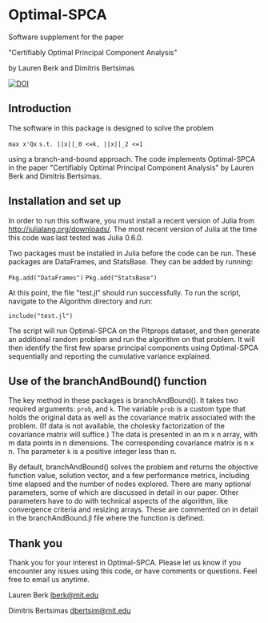 # Optimal-SPCA

Software supplement for the paper

"Certifiably Optimal Principal Component Analysis"

by Lauren Berk and Dimitris Bertsimas

[![DOI](https://zenodo.org/badge/160833968.svg)](https://zenodo.org/badge/latestdoi/160833968)


## Introduction

The software in this package is designed to solve the problem

`max x'Qx`
`s.t. ||x||_0 <=k, ||x||_2 <=1`

using a branch-and-bound approach.  The code implements Optimal-SPCA in the paper "Certifiably Optimal Principal Component Analysis"  by Lauren Berk and Dimitris Bertsimas.


## Installation and set up

In order to run this software, you must install a recent version of Julia from http://julialang.org/downloads/.  The most recent version of Julia at the time this code was last tested was Julia 0.6.0.

Two packages must be installed in Julia before the code can be run.  These packages are DataFrames, and StatsBase.  They can be added by running:

`Pkg.add("DataFrames")`
`Pkg.add("StatsBase")`

At this point, the file "test.jl" should run successfully.  To run the script, navigate to the Algorithm directory and run:

`include("test.jl")`

 The script will run Optimal-SPCA on the Pitprops dataset, and then generate an additional random problem and run the algorithm on that problem.  It will then identify the first few sparse principal components using Optimal-SPCA sequentially and reporting the cumulative variance explained. 

## Use of the branchAndBound() function

The key method in these packages is branchAndBound().  It takes two required  arguments: `prob`, and `k`.  The variable `prob` is a custom type that holds the original data as well as the covariance matrix associated with the problem.  (If data is not available, the cholesky factorization of the covariance matrix will suffice.)  The data is presented in an m x n array, with m  data points in n dimensions.  The corresponding covariance matrix is n x n.  The parameter `k` is a positive integer less than n.

By default, branchAndBound() solves the problem and returns the objective function value, solution vector, and  a few performance metrics, including time elapsed and the number of nodes explored. There are many optional parameters, some of which are discussed in detail in our paper. Other parameters have to do with technical aspects of the algorithm, like convergence criteria and resizing arrays.  These are commented on in  detail in the branchAndBound.jl file where the function is defined.


## Thank you

Thank you for your interest in Optimal-SPCA. Please let us know if you encounter any  issues using this code, or have comments or questions.  Feel free to email us anytime.

Lauren Berk
lberk@mit.edu

Dimitris Bertsimas
dbertsim@mit.edu
